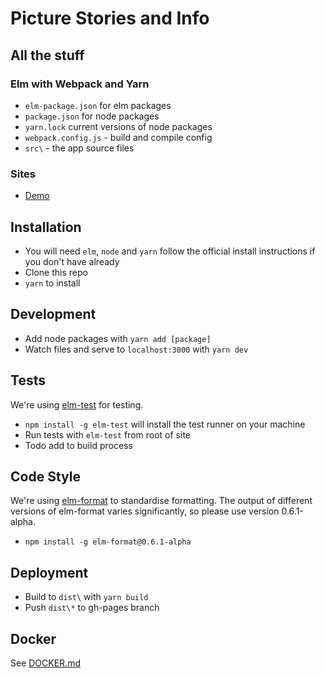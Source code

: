 # Picture Stories and Info

## All the stuff

### Elm with Webpack and Yarn
- `elm-package.json` for elm packages
- `package.json` for node packages
- `yarn.lock` current versions of node packages
- `webpack.config.js` - build and compile config
- `src\` - the app source files

### Sites
- [Demo](http://katjam.github.io/elm-pic-story-site)

## Installation
- You will need `elm`, `node` and `yarn` follow the official install instructions if you don't have already
- Clone this repo
- `yarn` to install

## Development
- Add node packages with `yarn add [package]`
- Watch files and serve to `localhost:3000` with `yarn dev`

## Tests
We're using [elm-test](https://github.com/elm-community/elm-test/) for testing.
- `npm install -g elm-test` will install the test runner on your machine
- Run tests with `elm-test` from root of site
- Todo add to build process

## Code Style
We're using [elm-format](https://github.com/avh4/elm-format) to standardise formatting. The output of different versions of elm-format varies significantly, so please use version 0.6.1-alpha.
- `npm install -g elm-format@0.6.1-alpha`

## Deployment
- Build to `dist\` with `yarn build`
- Push `dist\*` to gh-pages branch

## Docker
See [DOCKER.md](DOCKER.md)
